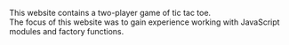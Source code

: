 This website contains a two-player game of tic tac toe.  
The focus of this website was to gain experience working with JavaScript modules and factory functions.